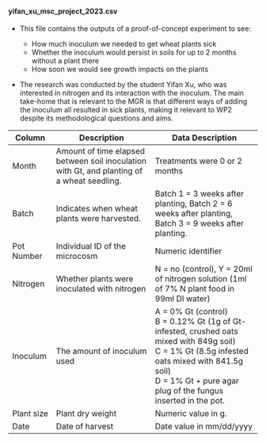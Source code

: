 #### yifan_xu_msc_project_2023.csv

- This file contains the outputs of a proof-of-concept experiment to see:
  - How much inoculum we needed to get wheat plants sick
  - Whether the inoculum would persist in soils for up to 2 months without a plant there
  - How soon we would see growth impacts on the plants

- The research was conducted by the student Yifan Xu, who was interested in nitrogen and its interaction with the inoculum. The main take-home that is relevant to the MGR is that different ways of adding the inoculum all resulted in sick plants, making it relevant to WP2 despite its methodological questions and aims.

| **Column** | **Description**                                                                            | **Data Description**                                                                                                                                                                                                      |
|------------|--------------------------------------------------------------------------------------------|---------------------------------------------------------------------------------------------------------------------------------------------------------------------------------------------------------------------------| 
| Month      | Amount of time elapsed between soil inoculation with Gt, and planting of a wheat seedling. | Treatments were 0 or 2 months                                                                                                                                                                                             |
| Batch      | Indicates when wheat plants were harvested.                                                | Batch 1 = 3 weeks after planting, Batch 2 = 6 weeks after planting, Batch 3 = 9 weeks after planting.                                                                                                                     |
| Pot Number | Individual ID of the microcosm                                                             | Numeric identifier                                                                                                                                                                                                        |
| Nitrogen   | Whether plants were inoculated with nitrogen                                               | N = no (control), Y = 20ml of nitrogen solution (1ml of 7% N plant food in 99ml Dl water)                                                                                                                                 |
| Inoculum   | The amount of inoculum used                                                                | A = 0% Gt (control) <br> B = 0.12% Gt (1g of Gt-infested, crushed oats mixed with 849g soil)<br> C = 1% Gt (8.5g infested oats mixed with 841.5g soil) <br> D = 1% Gt + pure agar plug of the fungus inserted in the pot. |
| Plant size | Plant dry weight                                                                           | Numeric value in g.                                                                                                                                                                                                       |
| Date       | Date of harvest                                                                            | Date value in mm/dd/yyyy                                                                                                                                                                                                  |